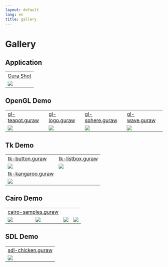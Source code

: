 ```yaml
---
layout: default
lang: en
title: gallery
---
```

# Gallery

## Application

<table>
<tr>
<td><a href="http://app.gura-lang.org/gurashot/">Gura Shot</a></td>
</tr>
<tr>
<td><img src="{{ topdir }}/assets/gurashot-image.png"></td>
</tr>
</table>


## OpenGL Demo

<table>
<tr>
<td><a href="https://github.com/gura-lang/gura/blob/master/sample/opengl/gl-teapot.guraw">gl-teapot.guraw</a></td>
<td><a href="https://github.com/gura-lang/gura/blob/master/sample/opengl/gl-logo.guraw">gl-logo.guraw</a></td>
<td><a href="https://github.com/gura-lang/gura/blob/master/sample/opengl/gl-sphere.guraw">gl-sphere.guraw</a></td>
<td><a href="https://github.com/gura-lang/gura/blob/master/sample/opengl/gl-wave.guraw">gl-wave.guraw</a></td>
</tr>
<tr>
<td><img src="{{ topdir }}/assets/gl-teapot.png"></td>
<td><img src="{{ topdir }}/assets/gl-logo.png"></td>
<td><img src="{{ topdir }}/assets/gl-sphere.png"></td>
<td><img src="{{ topdir }}/assets/gl-wave.png"></td>
</tr>
</table>


## Tk Demo

<table>
<tr>
<td><a href="https://github.com/gura-lang/gura/blob/master/sample/tk/tk-button.guraw">tk-button.guraw</a></td>
<td><a href="https://github.com/gura-lang/gura/blob/master/sample/tk/tk-listbox.guraw">tk-listbox.guraw</a></td>
</tr>
<tr>
<td><img src="{{ topdir }}/assets/tk-button.png"></td>
<td><img src="{{ topdir }}/assets/tk-listbox.png"></td>
</tr>
<tr>
<td><a href="https://github.com/gura-lang/gura/blob/master/sample/tk/tk-kangaroo.guraw">tk-kangaroo.guraw</a></td>
</tr>
<tr>
<td><img src="{{ topdir }}/assets/tk-kangaroo.png"></td>
</tr>
</table>


## Cairo Demo

<table>
<tr>
<td colspan="2"><a href="https://github.com/gura-lang/gura/blob/master/sample/cairo/cairo-samples.guraw">cairo-samples.guraw</a></td>
</tr>
<tr>
<td><img src="{{ topdir }}/assets/cairo-samples-curve_to.png"></td>
<td><img src="{{ topdir }}/assets/cairo-samples-gradient.png"></td>
<td><img src="{{ topdir }}/assets/cairo-samples-text.png"></td>
<td><img src="{{ topdir }}/assets/cairo-samples-text_extents.png"></td>
</tr>
</table>


## SDL Demo

<table>
<tr>
<td><a href="https://github.com/gura-lang/gura/blob/master/sample/sdl/sdl-chicken.guraw">sdl-chicken.guraw</a></td>
</tr>
<tr>
<td><img src="{{ topdir }}/assets/sdl-chicken.png"></td>
</tr>
</table>
